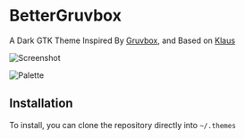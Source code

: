 # BetterGruvbox
A Dark GTK Theme Inspired By [Gruvbox](https://github.com/morhetz/gruvbox), and Based on [Klaus](https://github.com/tsbarnes/Klaus) 

![Screenshot](http://i.imgur.com/6UDQ8xh.png)

![Palette](http://i.imgur.com/wa666xg.png)

## Installation
To install, you can clone the repository directly into `~/.themes`
